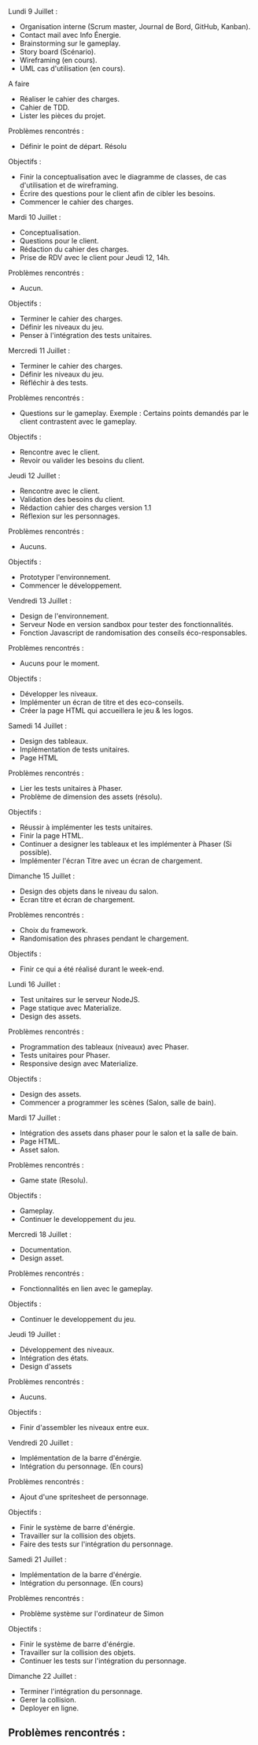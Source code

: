 Lundi 9 Juillet :
- Organisation interne (Scrum master, Journal de Bord, GitHub, Kanban).
- Contact mail avec Info Énergie.
- Brainstorming sur le gameplay.
- Story board (Scénario).
- Wireframing (en cours).
- UML cas d'utilisation (en cours).

A faire
- Réaliser le cahier des charges.
- Cahier de TDD.
- Lister les pièces du projet.

Problèmes rencontrés :
- Définir le point de départ. Résolu

Objectifs :
- Finir la conceptualisation avec le diagramme de classes, de cas d'utilisation et de wireframing.
- Écrire des questions pour le client afin de cibler les besoins.
- Commencer le cahier des charges.

Mardi 10 Juillet :
- Conceptualisation.
- Questions pour le client.
- Rédaction du cahier des charges.
- Prise de RDV avec le client pour Jeudi 12, 14h.

Problèmes rencontrés :
- Aucun.

Objectifs :
- Terminer le cahier des charges.
- Définir les niveaux du jeu.
- Penser à l'intégration des tests unitaires.

Mercredi 11 Juillet :
- Terminer le cahier des charges.
- Définir les niveaux du jeu.
- Réfléchir à des tests.

Problèmes rencontrés :
- Questions sur le gameplay.
Exemple : Certains points demandés par le client contrastent avec le gameplay.

Objectifs :
- Rencontre avec le client.
- Revoir ou valider les besoins du client.

Jeudi 12 Juillet :
- Rencontre avec le client.
- Validation des besoins du client.
- Rédaction cahier des charges version 1.1
- Réflexion sur les personnages.

Problèmes rencontrés :
- Aucuns.

Objectifs :
- Prototyper l'environnement.
- Commencer le développement.

Vendredi 13 Juillet : 
- Design de l'environnement.
- Serveur Node en version sandbox pour tester des fonctionnalités.
- Fonction Javascript de randomisation des conseils éco-responsables.

Problèmes rencontrés :
- Aucuns pour le moment.

Objectifs : 
- Développer les niveaux.
- Implémenter un écran de titre et des eco-conseils.
- Créer la page HTML qui accueillera le jeu & les logos.

Samedi 14 Juillet :
- Design des tableaux.
- Implémentation de tests unitaires.
- Page HTML

Problèmes rencontrés :
- Lier les tests unitaires à Phaser.
- Problème de dimension des assets (résolu).

Objectifs :
- Réussir à implémenter les tests unitaires.
- Finir la page HTML.
- Continuer a designer les tableaux et les implémenter à Phaser (Si possible).
- Implémenter l'écran Titre avec un écran de chargement.

Dimanche 15 Juillet :
- Design des objets dans le niveau du salon.
- Ecran titre et écran de chargement.

Problèmes rencontrés :
- Choix du framework.
- Randomisation des phrases pendant le chargement.

Objectifs :
- Finir ce qui a été réalisé durant le week-end.

Lundi 16 Juillet :
- Test unitaires sur le serveur NodeJS.
- Page statique avec Materialize.
- Design des assets.

Problèmes rencontrés :
- Programmation des tableaux (niveaux) avec Phaser.
- Tests unitaires pour Phaser.
- Responsive design avec Materialize.

Objectifs : 
- Design des assets.
- Commencer a programmer les scènes (Salon, salle de bain).

Mardi 17 Juillet : 
- Intégration des assets dans phaser pour le salon et la salle de bain.
- Page HTML.
- Asset salon.

Problèmes rencontrés : 
- Game state (Resolu).

Objectifs :
- Gameplay.
- Continuer le developpement du jeu.

Mercredi 18 Juillet :
- Documentation.
- Design asset.

Problèmes rencontrés :
- Fonctionnalités en lien avec le gameplay.

Objectifs :
- Continuer le developpement du jeu.

Jeudi 19 Juillet : 
- Développement des niveaux.
- Intégration des états.
- Design d'assets

Problèmes rencontrés :
- Aucuns.

Objectifs :
- Finir d'assembler les niveaux entre eux.

Vendredi 20 Juillet :
- Implémentation de la barre d'énérgie.
- Intégration du personnage. (En cours)

Problèmes rencontrés :
- Ajout d'une spritesheet de personnage.

Objectifs : 
- Finir le système de barre d'énérgie.
- Travailler sur la collision des objets.
- Faire des tests sur l'intégration du personnage.

Samedi 21 Juillet :
- Implémentation de la barre d'énérgie.
- Intégration du personnage. (En cours)

Problèmes rencontrés :
- Problème système sur l'ordinateur de Simon

Objectifs : 
- Finir le système de barre d'énérgie.
- Travailler sur la collision des objets.
- Continuer les tests sur l'intégration du personnage.

Dimanche 22 Juillet :
- Terminer l'intégration du personnage.
- Gerer la collision.
- Deployer en ligne.

Problèmes rencontrés :
- 


